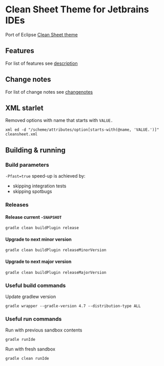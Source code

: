 Clean Sheet Theme for Jetbrains IDEs
======================================
Port of Eclipse [Clean Sheet theme](https://fappel.github.io/xiliary/clean-sheet.html)

## Features
For list of features see [description](./GitToolBox/description.html)

## Change notes
For list of change notes see [changenotes](./GitToolBox/change-notes.html)

## XML starlet
Removed options with name that starts with `VALUE.`
```
xml ed -d "/scheme/attributes/option[starts-with(@name, 'VALUE.')]" cleansheet.xml
```

## Building & running

### Build parameters
```-Pfast=true``` speed-up is achieved by:
* skipping integration tests 
* skipping spotbugs

### Releases

#### Release current `-SNAPSHOT`
```
gradle clean buildPlugin release
```
#### Upgrade to next minor version
```
gradle clean buildPlugin releaseMinorVersion
```
#### Upgrade to next major version
```
gradle clean buildPlugin releaseMajorVersion
```

### Useful build commands
Update gradlew version
```
gradle wrapper --gradle-version 4.7 --distribution-type ALL
```

### Useful run commands
Run with previous sandbox contents
```
gradle runIde
```
Run with fresh sandbox
```
gradle clean runIde
```
